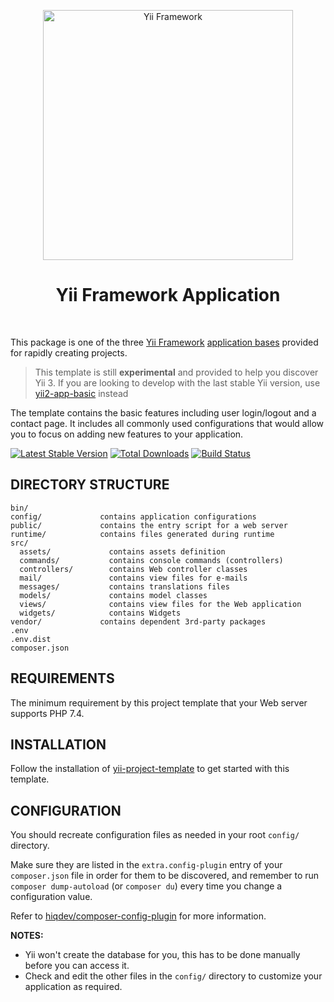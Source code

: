 <p align="center">
    <a href="http://www.yiiframework.com/" target="_blank">
        <img src="https://www.yiiframework.com/files/logo/yii.png" width="400" alt="Yii Framework" />
    </a>
    <h1 align="center">Yii Framework Application</h1>
    <br>
</p>

This package is one of the three [Yii Framework] [application bases](https://github.com/yiisoft/docs/blob/master/000-packages.md#yii-project-template-and-application-bases) provided for rapidly creating projects.

> This template is still **experimental** and provided to help you discover Yii 3.
> If you are looking to develop with the last stable Yii version, use [yii2-app-basic](https://github.com/yiisoft/yii2-app-basic) instead

The template contains the basic features including user login/logout and a contact page.
It includes all commonly used configurations that would allow you to focus on adding new
features to your application.

[Yii Framework]: http://www.yiiframework.com/

[![Latest Stable Version](https://img.shields.io/packagist/v/yiisoft/yii-base-web.svg)](https://packagist.org/packages/yiisoft/yii-base-web)
[![Total Downloads](https://img.shields.io/packagist/dt/yiisoft/yii-base-web.svg)](https://packagist.org/packages/yiisoft/yii-base-web)
[![Build Status](https://travis-ci.com/yiisoft/yii-base-web.svg?branch=master)](https://travis-ci.com/yiisoft/yii-base-web)

DIRECTORY STRUCTURE
-------------------

```
bin/
config/             contains application configurations
public/             contains the entry script for a web server
runtime/            contains files generated during runtime
src/
  assets/             contains assets definition
  commands/           contains console commands (controllers)
  controllers/        contains Web controller classes
  mail/               contains view files for e-mails
  messages/           contains translations files
  models/             contains model classes
  views/              contains view files for the Web application
  widgets/            contains Widgets
vendor/             contains dependent 3rd-party packages
.env
.env.dist
composer.json
```

REQUIREMENTS
------------
 
The minimum requirement by this project template that your Web server supports PHP 7.4.


INSTALLATION
------------

Follow the installation of [yii-project-template](https://github.com/yiisoft/yii-project-template#installation) 
to get started with this template.


CONFIGURATION
-------------

You should recreate configuration files as needed in your root `config/` directory.

Make sure they are listed in the `extra.config-plugin` entry of your `composer.json` file in order for them
to be discovered, and remember to run `composer dump-autoload` (or `composer du`) every time you change a 
configuration value.

Refer to [hiqdev/composer-config-plugin](https://github.com/hiqdev/composer-config-plugin#refreshing-config) for more information.


**NOTES:**
- Yii won't create the database for you, this has to be done manually before you can access it.
- Check and edit the other files in the `config/` directory to customize your application as required.
